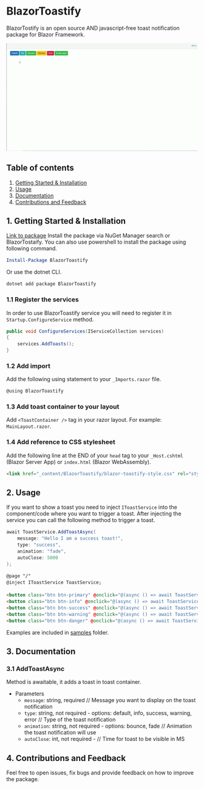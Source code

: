 # BlazorToastify
BlazorTostify is an open source AND javascript-free toast notification package for Blazor Framework.

![Demo gif of BlazorToastify](DemoGIF.gif)

## Table of contents
1. [Getting Started & Installation](#1-Getting-Started-&-Installation)
2. [Usage](#2-Usage)
3. [Documentation](#3-Documentation)
4. [Contributions and Feedback](#4-Contributions-and-Feedback)

## 1. Getting Started & Installation
[Link to package](https://www.nuget.org/packages/BlazorToastify/)
Install the package via NuGet Manager search or BlazorTostaify. You can also use powershell to install the package using following command.

```powershell
Install-Package BlazorToastify
```
Or use the dotnet CLI.

```bash
dotnet add package BlazorToastify
```

### 1.1 Register the services
In order to use BlazorToastify service you will need to register it in `Startup.ConfigureService` method.

```csharp
public void ConfigureServices(IServiceCollection services)
{
    services.AddToasts();
}
```

### 1.2 Add import
Add the following using statement to your `_Imports.razor` file.

```csharp
@using BlazorToastify
```

### 1.3 Add toast container to your layout
Add `<ToastContainer />` tag in your razor layout. For example: `MainLayout.razor`.

### 1.4 Add reference to CSS stylesheet
Add the following line at the END of your `head` tag to your `_Host.cshtml` (Blazor Server App) or `index.html` (Blazor WebAssembly).

```html
<link href="_content/BlazorToastify/blazor-toastify-style.css" rel="stylesheet" />
```

## 2. Usage
If you want to show a toast you need to inject `IToastService` into the component/code where you want to trigger a toast. After injecting the service you can call the following method to trigger a toast.

```csharp
await ToastService.AddToastAsync(
    message: "Hello I am a success toast!",
    type: "success",
    animation: "fade",
    autoClose: 5000
);
```

```html
@page "/"
@inject IToastService ToastService;

<button class="btn btn-primary" @onclick="@(async () => await ToastService.AddToastAsync("Default Toast"))">Default</button>
<button class="btn btn-info" @onclick="@(async () => await ToastService.AddToastAsync("Info toast", "info", "fade"))">Info</button>
<button class="btn btn-success" @onclick="@(async () => await ToastService.AddToastAsync("Success Toast", "success"))">Success</button>
<button class="btn btn-warning" @onclick="@(async () => await ToastService.AddToastAsync("Warning Toast", "warning"))">Warning</button>
<button class="btn btn-danger" @onclick="@(async () => await ToastService.AddToastAsync("error Toast", "error", "bounce", 10000))">Error</button>
```

Examples are included in [samples](https://github.com/AljazOblonsek/BlazorToastify/tree/master/samples) folder.

## 3. Documentation

### 3.1 AddToastAsync
Method is awaitable, it adds a toast in toast container.
* Parameters
    * `message`: string, required // Message you want to display on the toast notification
    * `type`: string, not required - options: default, info, success, warning, error // Type of the toast notification
    * `animation`: string, not required - options: bounce, fade // Animation the toast notification will use
    * `autoClose`: int, not required - // Time for toast to be visible in MS

## 4. Contributions and Feedback
Feel free to open issues, fix bugs and provide feedback on how to improve the package.